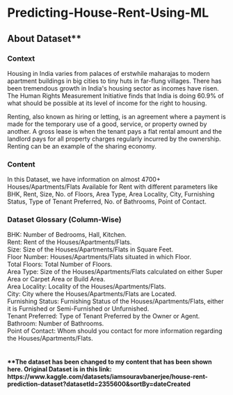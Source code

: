 # Predicting-House-Rent-Using-ML


<h2>About Dataset**</h2>
<h3>Context</h3>
Housing in India varies from palaces of erstwhile maharajas to modern apartment buildings in big cities to tiny huts in far-flung villages. There has been tremendous growth in India's housing sector as incomes have risen. The Human Rights Measurement Initiative finds that India is doing 60.9% of what should be possible at its level of income for the right to housing.

Renting, also known as hiring or letting, is an agreement where a payment is made for the temporary use of a good, service, or property owned by another. A gross lease is when the tenant pays a flat rental amount and the landlord pays for all property charges regularly incurred by the ownership. Renting can be an example of the sharing economy.

<h3>Content</h3>
In this Dataset, we have information on almost 4700+ Houses/Apartments/Flats Available for Rent with different parameters like BHK, Rent, Size, No. of Floors, Area Type, Area Locality, City, Furnishing Status, Type of Tenant Preferred, No. of Bathrooms, Point of Contact.

<h3>Dataset Glossary (Column-Wise)</h3>
BHK: Number of Bedrooms, Hall, Kitchen.<br />
Rent: Rent of the Houses/Apartments/Flats.<br />
Size: Size of the Houses/Apartments/Flats in Square Feet.<br />
Floor Number: Houses/Apartments/Flats situated in which Floor.<br />
Total Floors: Total Number of Floors.<br />
Area Type: Size of the Houses/Apartments/Flats calculated on either Super Area or Carpet Area or Build Area.<br />
Area Locality: Locality of the Houses/Apartments/Flats.<br />
City: City where the Houses/Apartments/Flats are Located.<br />
Furnishing Status: Furnishing Status of the Houses/Apartments/Flats, either it is Furnished or Semi-Furnished or Unfurnished.<br />
Tenant Preferred: Type of Tenant Preferred by the Owner or Agent.<br />
Bathroom: Number of Bathrooms.<br />
Point of Contact: Whom should you contact for more information regarding the Houses/Apartments/Flats.<br />
<br />

<h4>**The dataset has been changed to my content that has been shown here. Original Dataset is in this link: https://www.kaggle.com/datasets/iamsouravbanerjee/house-rent-prediction-dataset?datasetId=2355600&sortBy=dateCreated </h4>
